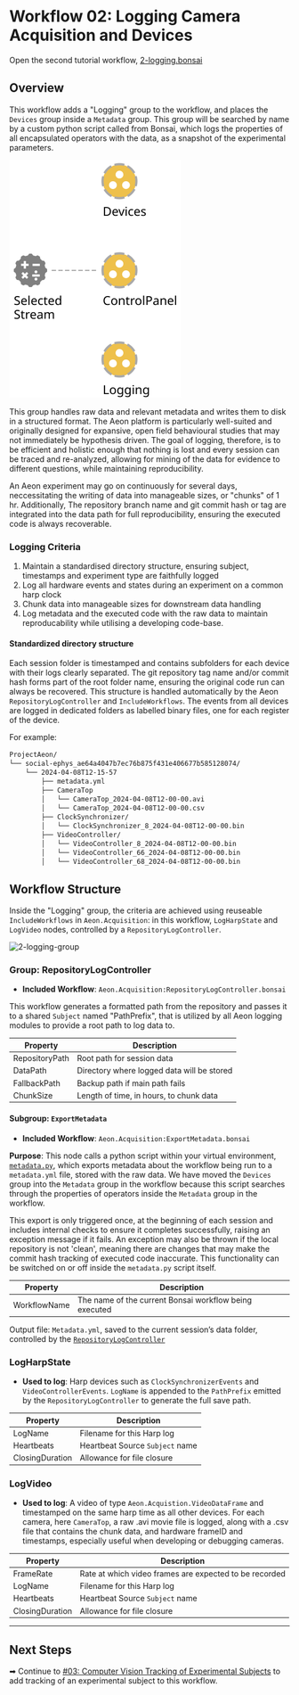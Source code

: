 # Workflow 02: Logging Camera Acquisition and Devices

Open the second tutorial workflow, [2-logging.bonsai](../workflows/2-logging.bonsai) 

## Overview
This workflow adds a "Logging" group to the workflow, and places the `Devices` group inside a `Metadata` group. This group will be searched by name by a custom python script called from Bonsai, which logs the properties of all encapsulated operators with the data, as a snapshot of the experimental parameters. 

![2-logging](../../docs/workflowImages/2.1-logging.svg)

This group handles raw data and relevant metadata and writes them to disk in a structured format. The Aeon platform is particularly well-suited and originally designed for expansive, open field behavioural studies that may not immediately be hypothesis driven. The goal of logging, therefore, is to be efficient and holistic enough that nothing is lost and every session can be traced and re-analyzed, allowing for mining of the data for evidence to different questions, while maintaining reproducibility.

An Aeon experiment may go on continuously for several days, neccessitating the writing of data into manageable sizes, or "chunks" of 1 hr. Additionally, The repository branch name and git commit hash or tag are integrated into the data path for full reproducibility, ensuring the executed code is always recoverable. 

### Logging Criteria

1. Maintain a standardised directory structure, ensuring subject, timestamps and experiment type are faithfully logged
1. Log all hardware events and states during an experiment on a common harp clock
2. Chunk data into manageable sizes for downstream data handling
3. Log metadata and the executed code with the raw data to maintain reproducability while utilising a developing code-base.

#### Standardized directory structure

Each session folder is timestamped and contains subfolders for each device with their logs clearly separated. The git repository tag name and/or commit hash forms part of the root folder name, ensuring the original code run can always be recovered. This structure is handled automatically by the Aeon `RepositoryLogController` and `IncludeWorkflows`. The events from all devices are logged in dedicated folders as labelled binary files, one for each register of the device. 

For example:

```text
ProjectAeon/
└── social-ephys_ae64a4047b7ec76b875f431e406677b585128074/
    └── 2024-04-08T12-15-57
        ├── metadata.yml
        ├── CameraTop
        │   └── CameraTop_2024-04-08T12-00-00.avi
        │   └── CameraTop_2024-04-08T12-00-00.csv
        ├── ClockSynchronizer/
        │   └── ClockSynchronizer_8_2024-04-08T12-00-00.bin
        ├── VideoController/
        │   └── VideoController_8_2024-04-08T12-00-00.bin
        │   └── VideoController_66_2024-04-08T12-00-00.bin
        │   └── VideoController_68_2024-04-08T12-00-00.bin
``` 

## Workflow Structure
Inside the "Logging" group, the criteria are achieved using reuseable `IncludeWorkflows` in `Aeon.Acquisition`: in this workflow, `LogHarpState` and `LogVideo` nodes, controlled by a `RepositoryLogController`.

![2-logging-group](../../docs/workflowImages/2.2-logging-group.svg)

### Group: RepositoryLogController
- **Included Workflow**: `Aeon.Acquisition:RepositoryLogController.bonsai`

This workflow generates a formatted path from the repository and passes it to a shared `Subject` named "PathPrefix", that is utilized by all Aeon logging modules to provide a root path to log data to. 

| Property        | Description                                                |
|-----------------|------------------------------------------------------------|
| RepositoryPath  | Root path for session data                                 |
| DataPath        | Directory where logged data will be stored                 |
| FallbackPath    | Backup path if main path fails                             |
| ChunkSize       | Length of time, in hours, to chunk data                    |

#### Subgroup: `ExportMetadata`
- **Included Workflow**: `Aeon.Acquisition:ExportMetadata.bonsai`

**Purpose**: This node calls a python script within your virtual environment, [`metadata.py`](../../calibration/metadata.py), which exports metadata about the workflow being run to a `metadata.yml` file, stored with the raw data. We have moved the `Devices` group into the `Metadata` group in the workflow because this script searches through the properties of operators inside the `Metadata` group in the workflow. 

This export is only triggered once, at the beginning of each session and includes internal checks to ensure it completes successfully, raising an exception message if it fails. An exception may also be thrown if the local repository is not 'clean', meaning there are changes that may make the commit hash tracking of executed code inaccurate. This functionality can be switched on or off inside the `metadata.py` script itself.

| Property       | Description                                            |
|----------------|--------------------------------------------------------|
| WorkflowName   | The name of the current Bonsai workflow being executed |

Output file: `Metadata.yml`, saved to the current session’s data folder, controlled by the [`RepositoryLogController`](#repositorylogcontroller)

### LogHarpState
- **Used to log**: Harp devices such as `ClockSynchronizerEvents` and `VideoControllerEvents`. `LogName` is appended to the `PathPrefix` emitted by the `RepositoryLogController` to generate the full save path.  

| Property         | Description                                               |
|------------------|-----------------------------------------------------------|
| LogName          | Filename for this Harp log                                |
| Heartbeats       | Heartbeat Source `Subject` name                           |
| ClosingDuration  | Allowance for file closure                                |

### LogVideo
- **Used to log**: A video of type `Aeon.Acquistion.VideoDataFrame` and timestamped on the same harp time as all other devices. For each camera, here `CameraTop`, a raw .avi movie file is logged, along with a .csv file that contains the chunk data, and hardware frameID and timestamps, especially useful when developing or debugging cameras. 

| Property         | Description                                               |
|------------------|-----------------------------------------------------------|
| FrameRate        | Rate at which video frames are expected to be recorded    |
| LogName          | Filename for this Harp log                      |
| Heartbeats       | Heartbeat Source `Subject` name                           |
| ClosingDuration  | Allowance for file closure                                |

---

## Next Steps

➡ Continue to [#03: Computer Vision Tracking of Experimental Subjects](../tutorials/workflow_03_tracking.md) to add tracking of an experimental subject to this workflow.